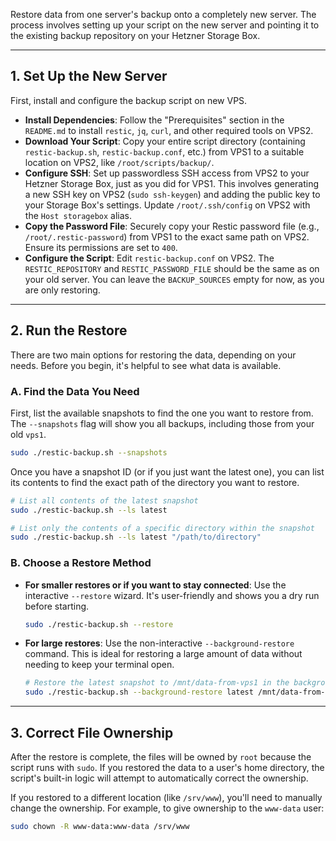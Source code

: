 Restore data from one server's backup onto a completely new server. The process involves setting up your script on the new server and pointing it to the existing backup repository on your Hetzner Storage Box.

-----

## 1. Set Up the New Server

First, install and configure the backup script on new VPS.

  * **Install Dependencies**: Follow the "Prerequisites" section in the `README.md` to install `restic`, `jq`, `curl`, and other required tools on VPS2.
  * **Download Your Script**: Copy your entire script directory (containing `restic-backup.sh`, `restic-backup.conf`, etc.) from VPS1 to a suitable location on VPS2, like `/root/scripts/backup/`.
  * **Configure SSH**: Set up passwordless SSH access from VPS2 to your Hetzner Storage Box, just as you did for VPS1. This involves generating a new SSH key on VPS2 (`sudo ssh-keygen`) and adding the public key to your Storage Box's settings. Update `/root/.ssh/config` on VPS2 with the `Host storagebox` alias.
  * **Copy the Password File**: Securely copy your Restic password file (e.g., `/root/.restic-password`) from VPS1 to the exact same path on VPS2. Ensure its permissions are set to `400`.
  * **Configure the Script**: Edit `restic-backup.conf` on VPS2. The `RESTIC_REPOSITORY` and `RESTIC_PASSWORD_FILE` should be the same as on your old server. You can leave the `BACKUP_SOURCES` empty for now, as you are only restoring.

-----

## 2. Run the Restore

There are two main options for restoring the data, depending on your needs. Before you begin, it's helpful to see what data is available.

### A. Find the Data You Need

First, list the available snapshots to find the one you want to restore from. The `--snapshots` flag will show you all backups, including those from your old `vps1`.

```bash
sudo ./restic-backup.sh --snapshots
```

Once you have a snapshot ID (or if you just want the latest one), you can list its contents to find the exact path of the directory you want to restore.

```bash
# List all contents of the latest snapshot
sudo ./restic-backup.sh --ls latest

# List only the contents of a specific directory within the snapshot
sudo ./restic-backup.sh --ls latest "/path/to/directory"
```

### B. Choose a Restore Method

  * **For smaller restores or if you want to stay connected**: Use the interactive `--restore` wizard. It's user-friendly and shows you a dry run before starting.
    ```bash
    sudo ./restic-backup.sh --restore
    ```
  * **For large restores**: Use the non-interactive `--background-restore` command. This is ideal for restoring a large amount of data without needing to keep your terminal open.
    ```bash
    # Restore the latest snapshot to /mnt/data-from-vps1 in the background
    sudo ./restic-backup.sh --background-restore latest /mnt/data-from-vps1
    ```

-----

## 3. Correct File Ownership

After the restore is complete, the files will be owned by `root` because the script runs with `sudo`. If you restored the data to a user's home directory, the script's built-in logic will attempt to automatically correct the ownership.

If you restored to a different location (like `/srv/www`), you'll need to manually change the ownership. For example, to give ownership to the `www-data` user:

```bash
sudo chown -R www-data:www-data /srv/www
```

